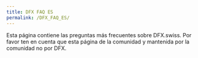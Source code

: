 ```yaml
---
title: DFX FAQ ES
permalink: /DFX_FAQ_ES/
---
```


Esta página contiene las preguntas más frecuentes sobre DFX.swiss. Por
favor ten en cuenta que esta página de la comunidad y mantenida por la
comunidad no por DFX.